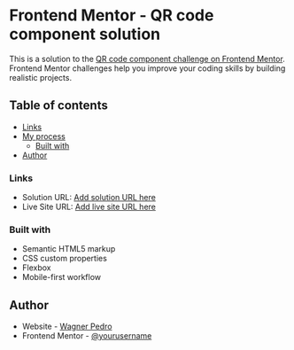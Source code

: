 # Frontend Mentor - QR code component solution

This is a solution to the [QR code component challenge on Frontend Mentor](https://www.frontendmentor.io/challenges/qr-code-component-iux_sIO_H). Frontend Mentor challenges help you improve your coding skills by building realistic projects. 

## Table of contents
  - [Links](#links)
- [My process](#my-process)
  - [Built with](#built-with)
- [Author](#author)

### Links

- Solution URL: [Add solution URL here](https://your-solution-url.com)
- Live Site URL: [Add live site URL here](https://qr-code-front-end-mentor-chalenge.vercel.app/)

### Built with

- Semantic HTML5 markup
- CSS custom properties
- Flexbox
- Mobile-first workflow

## Author

- Website - [Wagner Pedro](https://www.your-site.com)
- Frontend Mentor - [@yourusername](https://www.frontendmentor.io/profile/yourusername)
